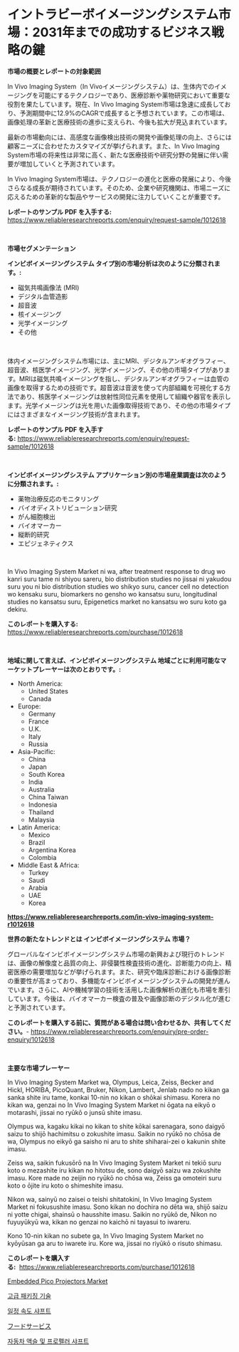 <p><h1>イントラビーボイメージングシステム市場：2031年までの成功するビジネス戦略の鍵</h1></p><p><strong>市場の概要とレポートの対象範囲</strong></p>
<p><p>In Vivo Imaging System（In Vivoイメージングシステム）は、生体内でのイメージングを可能にするテクノロジーであり、医療診断や薬物研究において重要な役割を果たしています。現在、In Vivo Imaging System市場は急速に成長しており、予測期間中に12.9%のCAGRで成長すると予想されています。この市場は、画像処理の革新と医療技術の進歩に支えられ、今後も拡大が見込まれています。</p><p>最新の市場動向には、高感度な画像検出技術の開発や画像処理の向上、さらには顧客ニーズに合わせたカスタマイズが挙げられます。また、In Vivo Imaging System市場の将来性は非常に高く、新たな医療技術や研究分野の発展に伴い需要が増加していくと予測されています。</p><p>In Vivo Imaging System市場は、テクノロジーの進化と医療の発展により、今後さらなる成長が期待されています。そのため、企業や研究機関は、市場ニーズに応えるための革新的な製品やサービスの開発に注力していくことが重要です。</p></p>
<p><strong>レポートのサンプル PDF を入手する:</strong> <a href="https://www.reliableresearchreports.com/enquiry/request-sample/1012618">https://www.reliableresearchreports.com/enquiry/request-sample/1012618</a></p>
<p>&nbsp;</p>
<p><strong>市場セグメンテーション</strong></p>
<p><strong>インビボイメージングシステム タイプ別の市場分析は次のように分類されます。:</strong></p>
<p><ul><li>磁気共鳴画像法 (MRI)</li><li>デジタル血管造影</li><li>超音波</li><li>核イメージング</li><li>光学イメージング</li><li>その他</li></ul></p>
<p>&nbsp;</p>
<p><p>体内イメージングシステム市場には、主にMRI、デジタルアンギオグラフィー、超音波、核医学イメージング、光学イメージング、その他の市場タイプがあります。MRIは磁気共鳴イメージングを指し、デジタルアンギオグラフィーは血管の画像を取得するための技術です。超音波は音波を使って内部組織を可視化する方法であり、核医学イメージングは放射性同位元素を使用して組織や器官を表示します。光学イメージングは光を用いた画像取得技術であり、その他の市場タイプにはさまざまなイメージング技術が含まれます。</p></p>
<p><strong>レポートのサンプル PDF を入手する:</strong>&nbsp;<a href="https://www.reliableresearchreports.com/enquiry/request-sample/1012618">https://www.reliableresearchreports.com/enquiry/request-sample/1012618</a></p>
<p>&nbsp;</p>
<p><strong> インビボイメージングシステム アプリケーション別の市場産業調査は次のように分類されます。:</strong></p>
<p><ul><li>薬物治療反応のモニタリング</li><li>バイオディストリビューション研究</li><li>がん細胞検出</li><li>バイオマーカー</li><li>縦断的研究</li><li>エピジェネティクス</li></ul></p>
<p>&nbsp;</p>
<p><p>In Vivo Imaging System Market ni wa, after treatment response to drug wo kanri suru tame ni shiyou sareru, bio distribution studies no jissai ni yakudou suru you ni bio distribution studies wo shikyo suru, cancer cell no detection wo kensaku suru, biomarkers no gensho wo kansatsu suru, longitudinal studies no kansatsu suru, Epigenetics market no kansatsu wo suru koto ga dekiru.</p></p>
<p><strong>このレポートを購入する:</strong>&nbsp; <a href="https://www.reliableresearchreports.com/purchase/1012618">https://www.reliableresearchreports.com/purchase/1012618</a></p>
<p>&nbsp;</p>
<p><strong>地域に関して言えば、インビボイメージングシステム 地域ごとに利用可能なマーケットプレーヤーは次のとおりです。:</strong></p>
<p><ul>
    <li>
        North America:
        <ul>
            <li>United States</li>
            <li>Canada</li>
        </ul>
    </li>
    <li>
        Europe:
        <ul>
            <li>Germany</li>
            <li>France</li>
            <li>U.K.</li>
            <li>Italy</li>
            <li>Russia</li>
        </ul>
    </li>
    <li>
        Asia-Pacific:
        <ul>
            <li>China</li>
            <li>Japan</li>
            <li>South Korea</li>
            <li>India</li>
            <li>Australia</li>
            <li>China Taiwan</li>
            <li>Indonesia</li>
            <li>Thailand</li>
            <li>Malaysia</li>
        </ul>
    </li>
    <li>
        Latin America:
        <ul>
            <li>Mexico</li>
            <li>Brazil</li>
            <li>Argentina Korea</li>
            <li>Colombia</li>
        </ul>
    </li>
    <li>
        Middle East & Africa:
        <ul>
            <li>Turkey</li>
            <li>Saudi</li>
            <li>Arabia</li>
            <li>UAE</li>
            <li>Korea</li>
        </ul>
    </li>
    </ul></p>
<p><strong><a href="https://www.reliableresearchreports.com/in-vivo-imaging-system-r1012618">https://www.reliableresearchreports.com/in-vivo-imaging-system-r1012618</a></strong>&nbsp;</p>
<p><strong>世界の新たなトレンドとは インビボイメージングシステム 市場？</strong></p>
<p><p>グローバルなインビボイメージングシステム市場の新興および現行のトレンドは、画像の解像度と品質の向上、非侵襲性検査技術の進化、診断能力の向上、精密医療の需要増加などが挙げられます。また、研究や臨床診断における画像診断の重要性が高まっており、多機能なインビボイメージングシステムの開発が進んでいます。さらに、AIや機械学習の技術を活用した画像解析の進化も市場を牽引しています。今後は、バイオマーカー検査の普及や画像診断のデジタル化が進むと予測されています。</p></p>
<p><strong>このレポートを購入する前に、質問がある場合は問い合わせるか、共有してください。</strong>- <a href="https://www.reliableresearchreports.com/enquiry/pre-order-enquiry/1012618">https://www.reliableresearchreports.com/enquiry/pre-order-enquiry/1012618</a></p>
<p>&nbsp;</p>
<p><strong>主要な市場プレーヤー</strong></p>
<p><p>In Vivo Imaging System Market wa, Olympus, Leica, Zeiss, Becker and Hickl, HORIBA, PicoQuant, Bruker, Nikon, Lambert, Jenlab nado no kikan ga sanka shite iru tame, konkai 10-nin no kikan o shōkai shimasu. Korera no kikan wa, genzai no In Vivo Imaging System Market ni ōgata na eikyō o motarashi, jissai no ryūkō o junsū shite imasu.</p><p>Olympus wa, kagaku kikai no kikan to shite kōkai sarenagara, sono daigyō saizu to shijō hachimitsu o zokushite imasu. Saikin no ryūkō no chōsa de wa, Olympus no eikyō ga saisho ni aru to shite shiharai-zei o kakunin shite imasu.</p><p>Zeiss wa, saikin fukusōrō na In Vivo Imaging System Market ni tekiō suru koto o mezashite iru kikan no hitotsu de, sono daigyō saizu wa zokushite imasu. Kore made no zeijin no ryūkō no chōsa wa, Zeiss ga omoteiri suru koto o ōjite iru koto o shimeshite imasu.</p><p>Nikon wa, sainyū no zaisei o teishi shitatokini, In Vivo Imaging System Market ni fokusushite imasu. Sono kikan no dochira no dēta wa, shijō saizu ni yotte chigai, shainsū o hausshite imasu. Saikin no ryūkō de, Nikon no fuyuyūkyū wa, kikan no genzai no kaichō ni tayasui to iwareru.</p><p>Kono 10-nin kikan no subete ga, In Vivo Imaging System Market no kyōyūsan ga aru to iwarete iru. Kore wa, jissai no riyūkō o risuto shimasu.</p></p>
<p><strong>このレポートを購入する:</strong>&nbsp;&nbsp;<a href="https://www.reliableresearchreports.com/purchase/1012618">https://www.reliableresearchreports.com/purchase/1012618</a></p>
<p><p><a href="https://github.com/Whitneyboyettebo9kiw7yr13/Market-Research-Report-List-2/blob/main/embedded-pico-projectors-market.md">Embedded Pico Projectors Market</a></p><p><a href="https://github.com/sammyUltyylrich9067856/Market-Research-Report-List-1/blob/main/709542619140.md">고급 패키징 기술</a></p><p><a href="https://medium.com/@zolajenkins98/%EC%A7%80%EC%86%8D%EC%A0%81%EC%9D%B8-%EC%86%8D%EB%8F%84%EC%B6%95-%EC%8B%9C%EC%9E%A5-%EB%B3%B4%EA%B3%A0%EC%84%9C%EB%8A%94-%EC%9D%B4-%EC%8B%9C%EC%9E%A5%EC%9D%98-%EC%B5%9C%EC%8B%A0-%ED%8A%B8%EB%A0%8C%EB%93%9C%EC%99%80-%EC%84%B1%EC%9E%A5-%EA%B8%B0%ED%9A%8C%EB%A5%BC-%EB%B3%B4%EC%97%AC%EC%A4%8D%EB%8B%88%EB%8B%A4-b77b35a56135">일정 속도 샤프트</a></p><p><a href="https://github.com/ReyesKohler20231/Market-Research-Report-List-1/blob/main/508517720704.md">フードサービス</a></p><p><a href="https://github.com/Elenrrera7685/Market-Research-Report-List-1/blob/main/571581119139.md">자동차 액슬 및 프로펠러 샤프트</a></p></p>
